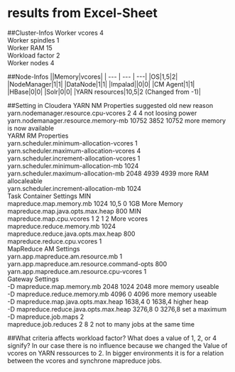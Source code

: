 # results from Excel-Sheet

##Cluster-Infos
Worker vcores	4  	
Worker spindles	1  
Worker RAM	15  
Workload factor	2  
Worker nodes	4  

##Node-Infos
||Memory|vcores|
| --- | --- | ---|
|OS|1,5|2| 
|NodeManager|1|1|
|DataNode|1|1|
|Impalad||0|0|
|CM Agent|1|1|
|HBase|0|0|
|Solr|0|0|
|YARN resources|10,5|2 (Changed from -1)| 
  
##Setting in Cloudera
YARN NM Properties				suggested	old	new	reason  
yarn.nodemanager.resource.cpu-vcores		2		4	4	not loosing power  
yarn.nodemanager.resource.memory-mb		10752		3852	10752	more memory is now available  
YARM RM Properties				  
yarn.scheduler.minimum-allocation-vcores	1  			
yarn.scheduler.maximum-allocation-vcores	4  			
yarn.scheduler.increment-allocation-vcores	1  			
yarn.scheduler.minimum-allocation-mb		1024  			
yarn.scheduler.maximum-allocation-mb		2048		4939	4939	more RAM allocaleable  
yarn.scheduler.increment-allocation-mb		1024			  
Task Container Settings		MIN		  
mapreduce.map.memory.mb				1024	10,5	0	1GB	More Memory  
mapreduce.map.java.opts.max.heap	800	MIN		  
mapreduce.map.cpu.vcores		1	2		1	2	More vcores  
mapreduce.reduce.memory.mb			1024			  
mapreduce.reduce.java.opts.max.heap		800			  
mapreduce.reduce.cpu.vcores			1			  
MapReduce AM Settings				  
yarn.app.mapreduce.am.resource.mb		1  			
yarn.app.mapreduce.am.resource.command-opts	800			  
yarn.app.mapreduce.am.resource.cpu-vcores	1			  
Gateway Settings				  
-D mapreduce.map.memory.mb			2048		1024	2048	more memory useable  
-D mapreduce.reduce.memory.mb			4096		0	4096	more memory useable  
-D mapreduce.map.java.opts.max.heap		1638,4		0	1638,4	higher heap  
-D mapreduce.reduce.java.opts.max.heap		3276,8		0	3276,8	set a maximum  
-D mapreduce.job.maps				2			  
mapreduce.job.reduces				2		8	2	not to many jobs at the same time  



##What criteria affects workload factor? What does a value of 1, 2, or 4 signify?
In our case there is no influence because we changed the Value of vcores on YARN ressources to 2. In bigger environments it is for a relation between the vcores and synchrone mapreduce jobs.